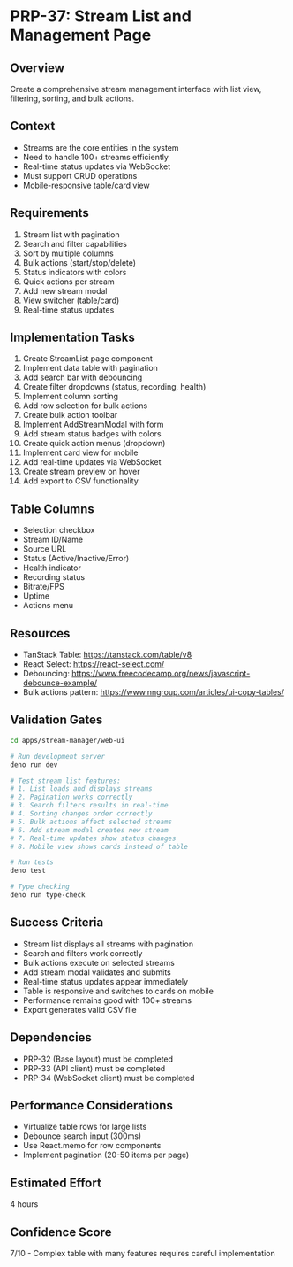 # PRP-37: Stream List and Management Page

## Overview
Create a comprehensive stream management interface with list view, filtering, sorting, and bulk actions.

## Context
- Streams are the core entities in the system
- Need to handle 100+ streams efficiently
- Real-time status updates via WebSocket
- Must support CRUD operations
- Mobile-responsive table/card view

## Requirements
1. Stream list with pagination
2. Search and filter capabilities
3. Sort by multiple columns
4. Bulk actions (start/stop/delete)
5. Status indicators with colors
6. Quick actions per stream
7. Add new stream modal
8. View switcher (table/card)
9. Real-time status updates

## Implementation Tasks
1. Create StreamList page component
2. Implement data table with pagination
3. Add search bar with debouncing
4. Create filter dropdowns (status, recording, health)
5. Implement column sorting
6. Add row selection for bulk actions
7. Create bulk action toolbar
8. Implement AddStreamModal with form
9. Add stream status badges with colors
10. Create quick action menus (dropdown)
11. Implement card view for mobile
12. Add real-time updates via WebSocket
13. Create stream preview on hover
14. Add export to CSV functionality

## Table Columns
- Selection checkbox
- Stream ID/Name
- Source URL
- Status (Active/Inactive/Error)
- Health indicator
- Recording status
- Bitrate/FPS
- Uptime
- Actions menu

## Resources
- TanStack Table: https://tanstack.com/table/v8
- React Select: https://react-select.com/
- Debouncing: https://www.freecodecamp.org/news/javascript-debounce-example/
- Bulk actions pattern: https://www.nngroup.com/articles/ui-copy-tables/

## Validation Gates
```bash
cd apps/stream-manager/web-ui

# Run development server
deno run dev

# Test stream list features:
# 1. List loads and displays streams
# 2. Pagination works correctly
# 3. Search filters results in real-time
# 4. Sorting changes order correctly
# 5. Bulk actions affect selected streams
# 6. Add stream modal creates new stream
# 7. Real-time updates show status changes
# 8. Mobile view shows cards instead of table

# Run tests
deno test

# Type checking
deno run type-check
```

## Success Criteria
- Stream list displays all streams with pagination
- Search and filters work correctly
- Bulk actions execute on selected streams
- Add stream modal validates and submits
- Real-time status updates appear immediately
- Table is responsive and switches to cards on mobile
- Performance remains good with 100+ streams
- Export generates valid CSV file

## Dependencies
- PRP-32 (Base layout) must be completed
- PRP-33 (API client) must be completed
- PRP-34 (WebSocket client) must be completed

## Performance Considerations
- Virtualize table rows for large lists
- Debounce search input (300ms)
- Use React.memo for row components
- Implement pagination (20-50 items per page)

## Estimated Effort
4 hours

## Confidence Score
7/10 - Complex table with many features requires careful implementation

